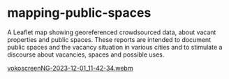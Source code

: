 # mapping-public-spaces
A Leaflet map showing georeferenced crowdsourced data, about vacant properties and public spaces.
These reports are intended to document public spaces and the vacancy situation in various cities and to stimulate a discourse about vacancies, spaces and possible uses.

[vokoscreenNG-2023-12-01_11-42-34.webm](https://github.com/Collaboratorio-Alba/mapping-public-spaces/assets/6873524/d33f5496-6b38-429c-8b80-8528ca0e868e)

